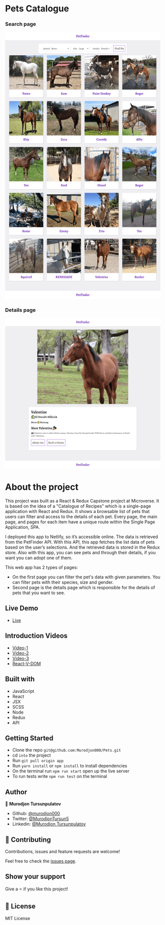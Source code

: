 # Pets Catalogue

### Search page

![Photo](./readme.png)

### Details page

![Photo](./readme-1.png)

# About the project

This project was built as a React & Redux Capstone project at Microverse. It is based on the idea of a "Catalogue of Recipes" which is a single-page application with React and Redux.
It shows a browsable list of pets that users can filter and access to the details of each pet. Every page, the main page, and pages for each item have a unique route within the Single Page Application, SPA.

I deployed this app to Netlify, so it’s accessible online. The data is retrieved from the PetFinder API. With this API, this app fetches the list data of pets based on the user’s selections. And the retrieved data is stored in the Redux store.
Also with this app, you can see pets and through their details, if you want you can adopt one of them.

This web app has 2 types of pages:

- On the first page you can filter the pet's data with given parameters. You can filter pets with their species, size and gender.
- Second page is the details page which is responsible for the details of pets that you want to see.

## Live Demo

- [Live](https://pets-finder.netlify.app/)

## Introduction Videos

- [Video-1](https://www.loom.com/share/79a7ba8fe01747c98cc104d82dfd8ca7)
- [Video-2](https://www.loom.com/share/a160ad1198e342138cbefb2075cd49f5)
- [Video-3](https://www.loom.com/share/9f9a38632f934aefa4f1a4d35565d54d)
- [React-V-DOM](https://www.loom.com/share/8bc4ed25549a40e49a391adc6dd5a300)

## Built with

- JavaScript
- React
- JSX
- SCSS
- Node
- Redux
- API

## Getting Started

- Clone the repo `git@github.com:Murodjon000/Pets.git`
- cd `into` the project
- Run `git pull origin app`
- Run `yarn install` or `npm install` to install dependencies
- On the terminal run `npm run start` open up the live server
- To run tests write `npm run test` on the terminal

## Author

👤 **Murodjon Tursunpulatov**

- Github: [@murodjon000](https://github.com/murodjon000)
- Twitter: [@MurodjonTursun5](https://twitter.com/MurodjonTursun5)
- Linkedin: [@Murodjon Tursunpulatov](https://www.linkedin.com/in/murodjon-tursunpulatov-5189481b3/)

## 🤝 Contributing

Contributions, issues and feature requests are welcome!

Feel free to check the [issues page](issues/).

## Show your support

Give a ⭐️ if you like this project!

## 📝 License

MIT License

